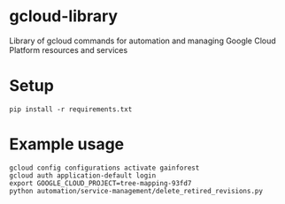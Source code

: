 # gcloud-library
Library of gcloud commands for automation and managing Google Cloud Platform resources and services

# Setup
```
pip install -r requirements.txt
```

# Example usage
```
gcloud config configurations activate gainforest
gcloud auth application-default login
export GOOGLE_CLOUD_PROJECT=tree-mapping-93fd7
python automation/service-management/delete_retired_revisions.py
```